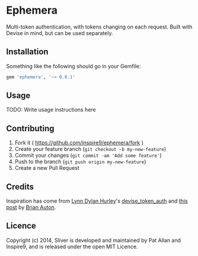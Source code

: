 # Ephemera

Multi-token authentication, with tokens changing on each request. Built with Devise in mind, but can be used separately.

## Installation

Something like the following should go in your Gemfile:

```ruby
gem 'ephemera', '~> 0.0.1'
```

## Usage

TODO: Write usage instructions here

## Contributing

1. Fork it ( https://github.com/inspire9/ephemera/fork )
2. Create your feature branch (`git checkout -b my-new-feature`)
3. Commit your changes (`git commit -am 'Add some feature'`)
4. Push to the branch (`git push origin my-new-feature`)
5. Create a new Pull Request

## Credits

Inspiration has come from [Lynn Dylan Hurley](https://github.com/lynndylanhurley)'s [devise_token_auth](https://github.com/lynndylanhurley/devise_token_auth) and [this post](http://www.brianauton.com/posts/token-authentication-devise.html) by [Brian Auton](https://github.com/brianauton).

## Licence

Copyright (c) 2014, Sliver is developed and maintained by Pat Allan and Inspire9, and is released under the open MIT Licence.
